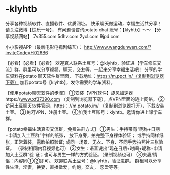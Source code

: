 # -klyhtb
分享各种视频软件、直播软件、优质网址。
快乐聊天做运动，幸福生活共分享！
请关注微博【快乐一号】，
有问题请咨询potato chat 账号：【klyhtb】～～
【分享视频网站】
7v355.com
5dhv.com
2ycl.com
9jpd.com

小小影视APP（最新电影电视剧综艺）：
 http://www.wangdunwen.com/?inviteCode=H026B6

【必看】【必看】【必看】
欢迎真人联系土豆号：@klyhtb，验证进【学车修车交流】群。群里可以分享视频，聊天，交友等，一起来分享幸福生活吧！
分享的学车资料在potato 聊天软件群里面，
下载地址：https://m.ppct.in/（复制到浏览器下载）
加我potato号【klyhtb】，发你需要的学车资料。

【使用potato聊天软件的步骤】
①安装【VPN软件】旋风加速器https://www.xf37390.com
（复制到浏览器下载），点VPN里面的连上网络。
②访问土豆聊天软件官网，https：//m.potato.im/
（复制到浏览器打开），下载安装土豆。
③关闭VPN，注册土豆。
④加我土豆账号：klyhtb。邀请你进上课学车群。

【potato幸福生活真实交流群，免费进群方式】
①男生：手持带有“昵称+日期+申请加入土豆群”字样的纸张，
放下身旁，拍完整下身裸体验证；
或手持同样纸张，正常着装，露脸拍照验证;
或同一场景、无衣、下身、不同手势拍照片三张验证。
（录制相同内容视频也可）
②女生：语音说出“现在日期+时间+昵称+申请加入土豆群”验
证；也可与男生一样的方式验证。（录制视频也可）
③夫妻/情侣：内容同①②即可。
欢迎联系土豆号：@klyhtb，验证进群。
群里可以分享性生活，淫妻，换妻，直播做爱，约炮，交友，
恋爱等等。
